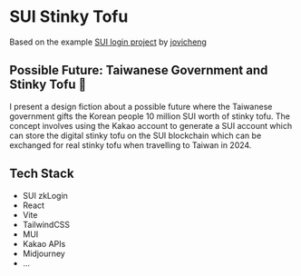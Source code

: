 # SUI Stinky Tofu

Based on the example [SUI login project](https://github.com/jovicheng/sui-zklogin-demo) by [jovicheng](https://github.com/jovicheng)

## Possible Future: Taiwanese Government and Stinky Tofu 🍲

I present a design fiction about a possible future where the Taiwanese government gifts the Korean people 10 million SUI worth of stinky tofu. The concept involves using the Kakao account to generate a SUI account which can store the digital stinky tofu on the SUI blockchain which can be exchanged for real stinky tofu when travelling to Taiwan in 2024.

## Tech Stack

- SUI zkLogin
- React
- Vite
- TailwindCSS
- MUI
- Kakao APIs
- Midjourney
- ...
